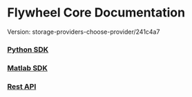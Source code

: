 # Flywheel Core Documentation
Version: storage-providers-choose-provider/241c4a7

### [Python SDK](python/)

### [Matlab SDK](matlab/)

### [Rest API](swagger/index.html)

